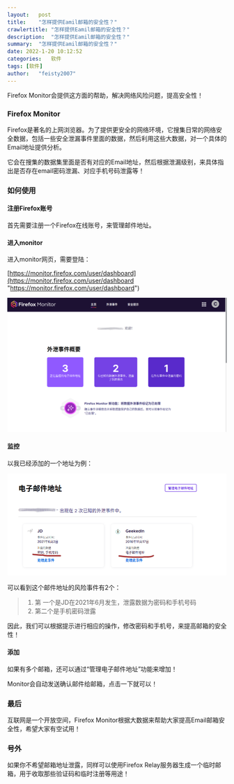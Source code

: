 ```yaml
---
layout:   post
title:    "怎样提供Eamil邮箱的安全性？"
crawlertitle: "怎样提供Eamil邮箱的安全性？"
description:  "怎样提供Eamil邮箱的安全性？"
summary:  "怎样提供Eamil邮箱的安全性？"
date: 2022-1-20 10:12:52
categories:   软件
tags: [软件]
author:   "feisty2007"
---
```


Firefox Monitor会提供这方面的帮助，解决网络风险问题，提高安全性！

### Firefox Monitor

Firefox是著名的上网浏览器。为了提供更安全的网络环境，它搜集日常的网络安全数据，包括一些安全泄漏事件里面的数据，然后利用这些大数据，对一个具体的Email地址提供分析。

它会在搜集的数据集里面是否有对应的Email地址，然后根据泄漏级别，来具体指出是否存在email密码泄漏、对应手机号码泄露等！

### 如何使用

#### 注册Firefox账号

首先需要注册一个Firefox在线账号，来管理邮件地址。

#### 进入monitor

进入monitor网页，需要登陆：

[https://monitor.firefox.com/user/dashboard](https://monitor.firefox.com/user/dashboard "https://monitor.firefox.com/user/dashboard")

![](/assets/images/2022-1-20-0e1e5699-bbdd-4f20-95b2-657874313de8.png)

#### 监控

以我已经添加的一个地址为例：

![](/assets/images/2022-1-20-16a9f459-0727-487f-9bb9-d8074a1e6dcd.png)

可以看到这个邮件地址的风险事件有2个：

>1. 第 一个是JD在2021年6月发生，泄露数据为密码和手机号码
>2. 第二个是手机密码泄露

因此，我们可以根据提示进行相应的操作，修改密码和手机号，来提高邮箱的安全性！

#### 添加

如果有多个邮箱，还可以通过“管理电子邮件地址”功能来增加！

Monitor会自动发送确认邮件给邮箱，点击一下就可以！


### 最后

互联网是一个开放空间，Firefox Monitor根据大数据来帮助大家提高Email邮箱安全性，希望大家有空试用！

### 号外

如果你不希望邮箱地址泄露，同样可以使用Firefox Relay服务器生成一个临时邮箱，用于收取那些验证码和临时注册等用途！

